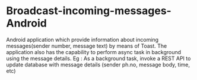 # Broadcast-incoming-messages-Android

Android application which provide information about incoming messages(sender number, message text) by means of Toast.
The application also has the capability to perform async task in background using the message details.
Eg : As a background task, invoke a REST API to update database with message details (sender ph.no, message body, time, etc)
